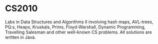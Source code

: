 # CS2010
Labs in Data Structures and Algorithms II involving hash maps, AVL-trees, PQ:s, Heaps, Kruskals, Prims, Floyd-Warshall, Dynamic Programming, Travelling Salesman and other well-known CS problems. All solutions are written in Java.
